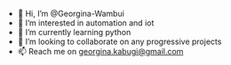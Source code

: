 - 👋 Hi, I’m @Georgina-Wambui
- 👀 I’m interested in automation and iot
- 🌱 I’m currently learning python
- 💞️ I’m looking to collaborate on any progressive projects
- 📫 Reach me on georgina.kabugi@gmail.com

<!---
Georgina-Wambui/Georgina-Wambui is a ✨ special ✨ repository because its `README.md` (this file) appears on your GitHub profile.
You can click the Preview link to take a look at your changes.
--->
